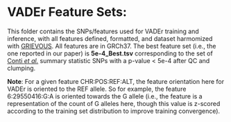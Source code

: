 # VADEr Feature Sets:

This folder contains the SNPs/features used for VADEr training and inference, with all features defined, formatted, and dataset harmomized with [GRIEVOUS](https://github.com/jvtalwar/GRIEVOUS). All features are in GRCh37. The best feature set (i.e., the one reported in our paper) is **5e-4_Best.tsv** corresponding to the set of [Conti *et al.*](https://www.nature.com/articles/s41588-020-00748-0) summary statistic SNPs with a p-value < 5e-4 after QC and clumping.

**Note**: For a given feature CHR:POS:REF:ALT, the feature orientation here for VADEr is oriented to the REF allele. So for example, the feature 6:29550416:G:A is oriented towards the G allele (i.e., the feature is a representation of the count of G alleles here, though this value is z-scored according to the training set distribution to improve training convergence).